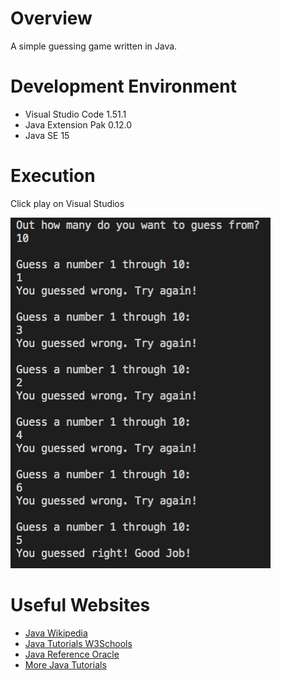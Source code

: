 # Overview
A simple guessing game written in Java.

# Development Environment
* Visual Studio Code 1.51.1
* Java Extension Pak 0.12.0
* Java SE 15

# Execution
Click play on Visual Studios

![](ScreenShot.png)
# Useful Websites
* [Java Wikipedia](https://en.wikipedia.org/wiki/Java_(programming_language))
* [Java Tutorials W3Schools](https://www.w3schools.com/java/default.asp)
* [Java Reference Oracle](https://docs.oracle.com/en/java/javase/index.html)
* [More Java Tutorials](https://beginnersbook.com/java-collections-tutorials/)
